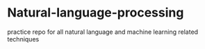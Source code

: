 # Natural-language-processing
practice repo for all natural language and machine learning related techniques
